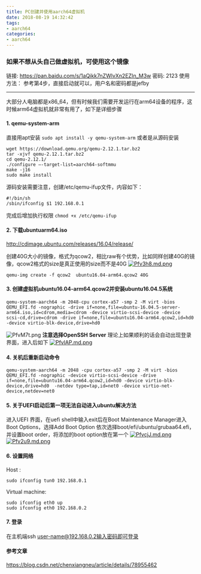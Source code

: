 ```yaml
---
title: PC创建并使用aarch64虚拟机
date: 2018-08-19 14:32:42
tags:
- aarch64
categories:
- aarch64
---
```


### 如果不想从头自己做虚拟机，可使用这个镜像
链接: https://pan.baidu.com/s/1aQikk7nZWlvXn2EZIn_M3w 密码: 2123
使用方法：
参考第4步，直接启动就可以，用户名和密码都是jefby

----------

大部分人电脑都是x86_64，但有时候我们需要开发运行在arm64设备的程序，这时候arm64虚拟机就非常有用了，如下是详细步骤

#### 1. qemu-system-arm

直接用apt安装 `sudo apt install -y qemu-system-arm`
或者是从源码安装
```	
wget https://download.qemu.org/qemu-2.12.1.tar.bz2
tar -xjvf qemu-2.12.1.tar.bz2
cd qemu-2.12.1/
./configure –-target-list=aarch64-softmmu
make -j16
sudo make install
```
源码安装需要注意，创建/etc/qemu-ifup文件，内容如下：
```	
#!/bin/sh 
/sbin/ifconfig $1 192.168.0.1
```
完成后增加执行权限
`chmod +x /etc/qemu-ifup`
	
#### 2. 下载ubuntuarm64.iso
http://cdimage.ubuntu.com/releases/16.04/release/
	
创建40G大小的镜像，格式为qcow2，相比raw有个优势，比如同样创建40G的镜像，qcow2格式的size是真正使用的size而不是40G
[![Pfv3h8.md.png](https://s1.ax1x.com/2018/08/19/Pfv3h8.md.png)](https://imgchr.com/i/Pfv3h8)
```
qemu-img create -f qcow2  ubuntu16.04-arm64.qcow2 40G
```
	
#### 3. 创建虚拟机ubuntu16.04-arm64.qcow2并安装ubuntu16.04.5系统

```
qemu-system-aarch64 -m 2048-cpu cortex-a57 -smp 2 -M virt -bios QEMU_EFI.fd -nographic -drive if=none,file=ubuntu-16.04.5-server-arm64.iso,id=cdrom,media=cdrom -device virtio-scsi-device -device scsi-cd,drive=cdrom -drive if=none,file=ubuntu16.04-arm64.qcow2,id=hd0 -device virtio-blk-device,drive=hd0
```
![PfvM7t.png](https://s1.ax1x.com/2018/08/19/PfvM7t.png)
**注意选择OpenSSH Server**
理论上如果顺利的话会自动出现登录界面，进入后如下
[![PfvlAP.md.png](https://s1.ax1x.com/2018/08/19/PfvlAP.md.png)](https://imgchr.com/i/PfvlAP)

####	4. 关机后重新启动命令
	
```
qemu-system-aarch64 -m 2048 -cpu cortex-a57 -smp 2 -M virt -bios QEMU_EFI.fd -nographic -device virtio-scsi-device -drive if=none,file=ubuntu16.04-arm64.qcow2,id=hd0 -device virtio-blk-device,drive=hd0  -netdev type=tap,id=net0 -device virtio-net-device,netdev=net0
```

####	5. 关于UEFI启动后第一项无法自动进入ubuntu解决方法

进入UEFI 界面，在uefi shell中输入exit后在Boot Maintenance Manager进入Boot Options，选择Add Boot Option 依次选择boot/efi/ubuntu/grubaa64.efi，并设置boot order，将添加的boot option放在第一个
[![PfvcjJ.md.png](https://s1.ax1x.com/2018/08/19/PfvcjJ.md.png)](https://imgchr.com/i/PfvcjJ)
[![Pfv2u9.md.png](https://s1.ax1x.com/2018/08/19/Pfv2u9.md.png)](https://imgchr.com/i/Pfv2u9)
####	6. 设置网络
	
Host :
	
```
sudo ifconfig tun0 192.168.0.1
```
Virtual machine:

```
sudo ifconfig eth0 up
sudo ifconfig eth0 192.168.0.2
```
	
#### 7. 登录
在主机端ssh user-name@192.168.0.2输入密码即可登录





#### 参考文章
https://blog.csdn.net/chenxiangneu/article/details/78955462
